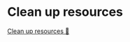 # Clean up resources

[Clean up resources 🔗](https://www.coursera.org/learn/cybersecurity-solutions-and-microsoft-defender/supplement/pYCgB/clean-up-resources)
